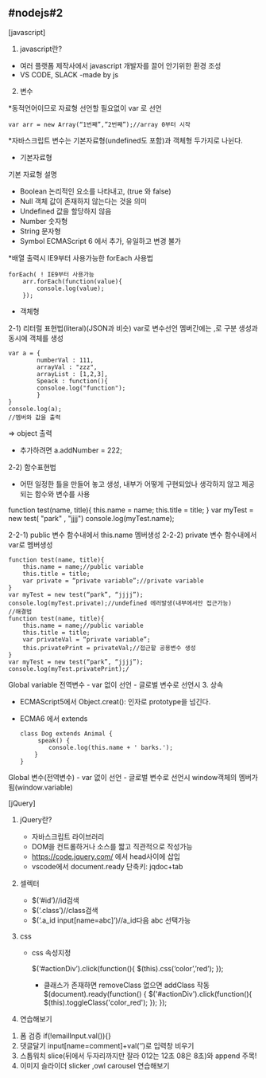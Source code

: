 
#nodejs#2
--
[javascript]
1. javascript란?


- 여러 플랫폼 제작사에서 javascript 개발자를 끌어 안기위한 환경 조성
- VS CODE, SLACK -made by js

2. 변수

*동적언어이므로 자료형 선언할 필요없이 var 로 선언

	var arr = new Array(“1번째”,”2번째”);//array 0부터 시작
	
*자바스크립트 변수는 기본자료형(undefined도 포함)과 객체형 두가지로 나뉜다.
- 기본자료형

기본 자료형	설명
- Boolean	논리적인 요소를 나타내고, (true 와 false)
- Null		객체 값이 존재하지 않는다는 것을 의미
- Undefined	값을 할당하지 않음
- Number	숫자형
- String	문자형
- Symbol	ECMAScript 6 에서 추가, 유일하고 변경 불가

*배열 출력시 IE9부터 사용가능한 forEach 사용법

	forEach( ! IE9부터 사용가능
		arr.forEach(function(value){
    		console.log(value);
		});

- 객체형

2-1) 리터럴 표현법(literal)(JSON과 비슷)
var로 변수선언
멤버간에는 ,로 구분
생성과 동시에 객체를 생성

	var a = {
    		numberVal : 111,
    		arrayVal : "zzz",
    		arrayList : [1,2,3],
    		Speack : function(){
        	consoloe.log("function");
    		}
	}
	console.log(a);
	//멤버와 값을 출력
=> object 출력
- 추가하려면 a.addNumber = 222;

2-2) 함수표현법

- 어떤 일정한 틀을 만들어 놓고 생성, 내부가 어떻게 구현되었나 생각하지 않고 제공되는 함수와 변수를 사용

function test(name, title){
    this.name = name;
    this.title = title;
}
var myTest = new test( "park" , "jjjj")
console.log(myTest.name);

2-2-1) public 변수
   함수내에서 this.name 멤버생성
2-2-2) private 변수
   함수내에서 var로 멤버생성
   
	function test(name, title){
		this.name = name;//public variable
		this.title = title;
		var private = “private variable”;//private variable
	}
	var myTest = new test(“park”, “jjjj”);
	console.log(myTest.private);//undefined 에러발생(내부에서만 접근가능)
	//해결법
	function test(name, title){
		this.name = name;//public variable
		this.title = title;
		var privateVal = “private variable”;
		this.privatePrint = privateVal;//접근할 공용변수 생성
	}
	var myTest = new test(“park”, “jjjj”);
	console.log(myTest.privatePrint);/

Global variable 전역변수
	- var 없이 선언
	- 글로벌 변수로 선언시 
3. 상속
  - ECMAScript5에서 Object.creat(): 인자로 prototype을 넘긴다.
  - ECMA6 에서 extends
  
	    class Dog extends Animal {
  		     speak() {
    			console.log(this.name + ' barks.');
  			}
		}
	
Global 변수(전역변수)
	- var 없이 선언
	- 글로벌 변수로 선언시 window객체의 멤버가 됨(window.variable)
	

[jQuery]

1. jQuery란?

	- 자바스크립트 라이브러리
	- DOM을 컨트롤하거나 소스를 짧고 직관적으로 작성가능
	- https://code.jquery.com/ 에서 head사이에 삽입
	- vscode에서 document.ready 단축키: jqdoc+tab

2. 셀렉터

	- $(‘#id’)//id검색
	- $(‘.class’)//class검색
	- $(‘.a_id input[name=abc]’)//a_id다음 abc 선택가능
3. css
	- css 속성지정
	
		$(‘#actionDiv’).click(function(){
			$(this).css(‘color’,’red’);
		});

		- 클래스가 존재하면 removeClass 없으면 addClass 작동 
			$(document).ready(function() {
  				  $('#actionDiv').click(function(){
        					$(this).toggleClass('color_red');
   				});
			});

4. 연습해보기

 1) 폼 검증 if(!emailInput.val()){}
 2) 댓글달기 input[name=comment]+val(‘’)로 입력창 비우기
 3) 스톱워치 slice(뒤에서 두자리까지만 잘라 012는 12초 08은 8초)와 append 주목!
 4) 이미지 슬라이더 slicker ,owl carousel 연습해보기
